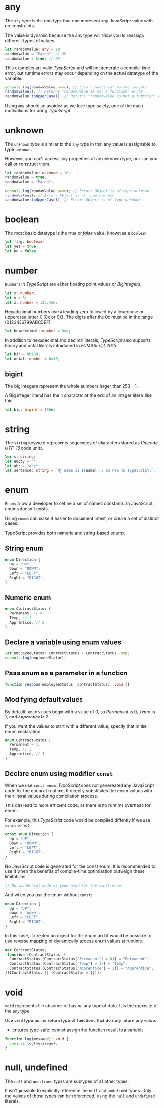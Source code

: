 # any

The `any` type is the one type that can represent any JavaScript value with no constraints.

The value is dynamic because the any type will allow you to reassign different types of values.

```ts
let randomValue: any = 10;
randomValue = "Mateo"; // OK
randomValue = true; // OK
```

This examples are valid _TypeScript_ and will not generate a compile-time error, but runtime errors may occur depending on the actual datatype of the variable.

```ts
console.log(randomValue.name); // Logs "undefined" to the console
randomValue(); // Returns "randomValue is not a function" error
randomValue.toUpperCase(); // Returns "randomValue is not a function" error
```

Using `any` should be avoided as we lose type safety, one of the main motivations for using _TypeScript_.

# unknown

The `unknown` type is similar to the `any` type in that any value is assignable to type `unknown`.

However, you can't access any properties of an unknown type, nor can you call or construct them.

```ts
let randomValue: unknown = 10;
randomValue = true;
randomValue = "Mateo";

console.log(randomValue.name); // Error: Object is of type unknown
randomValue(); // Error: Object is of type unknown
randomValue.toUpperCase(); // Error: Object is of type unknown
```

# boolean

The most basic datatype is the _true_ or _false_ value, known as a `boolean`.

```ts
let flag: boolean;
let yes = true;
let no = false;
```

# number

`Numbers` in _TypeScript_ are either floating point values or _BigIntegers_.

```ts
let x: number;
let y = 0;
let z: number = 123.456;
```

Hexadecimal numbers use a leading zero followed by a lowercase or uppercase letter X (0x or 0X). The digits after the 0x must be in the range (0123456789ABCDEF)

```ts
let hexadecimal: number = 0xa;
```

In addition to hexadecimal and decimal literals, _TypeScript_ also supports binary and octal literals introduced in _ECMAScript 2015_.

```ts
let bin = 0b100;
let octal: number = 0o10;
```

## bigint

The big integers represent the whole numbers larger than 253 – 1.

A Big integer literal has the n character at the end of an integer literal like this

```ts
let big: bigint = 100n;
```

# string

The `string` keyword represents sequences of characters stored as _Unicode_ _UTF-16_ code units.

```ts
let s: string;
let empty = "";
let abc = "abc";
let sentence: string = `My name is ${name}. I am new to TypeScript.`;
```

# enum

`Enums` allow a developer to define a set of named constants. In JavaScript, enums doesn't exists.

Using `enums` can make it easier to document intent, or create a set of distinct cases.

TypeScript provides both numeric and string-based enums.

## String enum

```ts
enum Direction {
  Up = "UP",
  Down = "DOWN",
  Left = "LEFT",
  Right = "RIGHT",
}
```

## Numeric enum

```ts
enum ContractStatus {
  Permanent, // 0
  Temp, // 1
  Apprentice, // 2
}
```

## Declare a variable using enum values

```ts
let employeeStatus: ContractStatus = ContractStatus.Temp;
console.log(employeeStatus);
```

## Pass enum as a parameter in a function

```ts
function respond(employeeStatus: ContractStatus): void {}
```

## Modifying default values

By default, `enum` values begin with a value of 0, so _Permanent_ is 0, _Temp_ is 1, and _Apprentice_ is 2.

If you want the values to start with a different value, specify that in the enum declaration.

```ts
enum ContractStatus {
  Permanent = 1,
  Temp, // 2
  Apprentice, // 3
}
```

## Declare enum using modifier `const`

When we use `const enum`, _TypeScript_ does not genereated any JavaScript code for the enum at runtime. It directly substitutes the enum values with their literal values during compilation process.

This can lead to more efficient code, as there is no runtime overhead for enum.

For example, this _TypeScript_ code would be compiled diffently if we use `const` or not

```ts
const enum Direction {
  Up = "UP",
  Down = "DOWN",
  Left = "LEFT",
  Right = "RIGHT",
}
```

No JavaScript code is generated for the const enum. It is recommended to use it when the benefits of compile-time optimization outweigh these limitations.

```js
// No JavaScript code is generated for the const enum.
```

And when you use the enum without `const`:

```ts
enum Direction {
  Up = "UP",
  Down = "DOWN",
  Left = "LEFT",
  Right = "RIGHT",
}
```

In this case, it created an object for the enum and it would be possible to use reverse mapping or dynamically access enum values at runtime.

```js
var ContractStatus;
(function (ContractStatus) {
  ContractStatus[(ContractStatus["Permanent"] = 0)] = "Permanent";
  ContractStatus[(ContractStatus["Temp"] = 1)] = "Temp";
  ContractStatus[(ContractStatus["Apprentice"] = 2)] = "Apprentice";
})(ContractStatus || (ContractStatus = {}));
```

# void

`void` represents the absence of having any type of data. It is the opposite of the `any` type.

Use `void` type as the return type of functions that do noty return any value.

- ensures type-safe: cannot assign the function result to a variable

```ts
function log(message): void {
  console.log(messsage);
}
```

# null, undefined

The `null` and `undefined` types are subtypes of all other types.

It isn't possible to explicitly reference the `null` and `undefined` types. Only the values of those types can be referenced, using the `null` and `undefined` literals.
